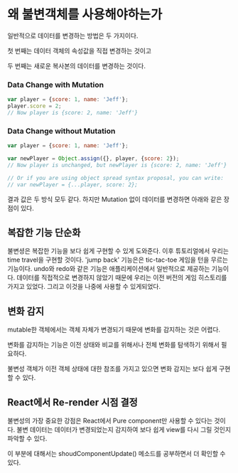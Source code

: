 왜 불변객체를 사용해야하는가
=================================

일반적으로 데이터를 변경하는 방법은 두 가지이다.

첫 번째는 데이터 객체의 속성값을 직접 변경하는 것이고

두 번째는 새로운 복사본의 데이터를 변경하는 것이다. 

### Data Change with Mutation
```javascript
var player = {score: 1, name: 'Jeff'};
player.score = 2;
// Now player is {score: 2, name: 'Jeff'}
```

### Data Change without Mutation
```javascript
var player = {score: 1, name: 'Jeff'};

var newPlayer = Object.assign({}, player, {score: 2});
// Now player is unchanged, but newPlayer is {score: 2, name: 'Jeff'}

// Or if you are using object spread syntax proposal, you can write:
// var newPlayer = {...player, score: 2};
```

결과 값은 두 방식 모두 같다. 하지만 Mutation 없이 데이터를 변경하면 아래와 같은 장점이 있다.

## 복잡한 기능 단순화
불변셩은 복잡한 기능을 보다 쉽게 구현할 수 있게 도와준다. 
이후 튜토리얼에서 우리는 time travel을 구현할 것이다. 'jump back' 기능은은 tic-tac-toe 게임을 턴을 무르는 기능이다. 
undo와 redo와 같은 기능은 애플리케이션에서 일반적으로 제공하는 기능이다. 데이터를 직접적으로 변경하지 않았기 때문에 우리는 이전 버전의 게임 히스토리를 가지고 있었다. 그리고 이것을 나중에 사용할 수 있게되었다. 

## 변화 감지
mutable한 객체에서는 객체 자체가 변경되기 때문에 변화를 감지하는 것은 어렵다. 

변화를 감지하는 기능은 이전 상태와 비교를 위해서나 전체 변화를 탐색하기 위해서 필요하다.

불변성 객체가 이전 객체 상태에 대한 참조를 가지고 있으면 변화 감지는 보다 쉽게 구현할 수 있다. 

## React에서 Re-render 시점 결정

불변성의 가장 중요한 강점은 React에서 Pure component만 사용할 수 있다는 것이다. 불변 데이터는 데이터가 변경되었는지 감지하여 보다 쉽게 view를 다시 그릴 것인지 파악할 수 있다.

이 부분에 대해서는 shoudComponentUpdate() 메소드를 공부하면서 더 확인할 수 있다.